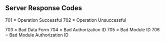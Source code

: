 ## Server Response Codes ##
701 = Operation Successful
702 = Operation Unsuccessful

703 = Bad Data Form
704 = Bad Authorization ID
705 = Bad Module ID
706 = Bad Module Authorization ID
